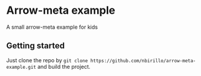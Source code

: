 # Arrow-meta example

A small arrow-meta example for kids

## Getting started

Just clone the repo by `git clone https://github.com/nbirillo/arrow-meta-example.git` and build the project.